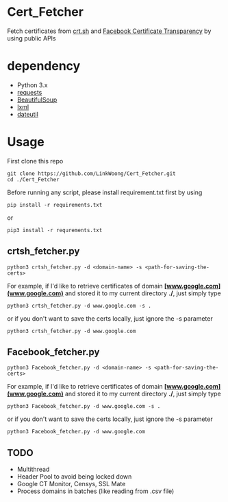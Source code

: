 # Cert_Fetcher
Fetch certificates from [crt.sh](https://crt.sh/) and [Facebook Certificate Transparency](https://developers.facebook.com/tools/ct/) by using public APIs

# dependency
- Python 3.x
- [requests](https://requests.readthedocs.io/en/master/)
- [BeautifulSoup](https://www.crummy.com/software/BeautifulSoup/bs4/doc/)
- [lxml](https://lxml.de/)
- [dateutil](https://pypi.org/project/python-dateutil/)

# Usage
First clone this repo
```
git clone https://github.com/LinkWoong/Cert_Fetcher.git
cd ./Cert_Fetcher
```
Before running any script, please install requirement.txt first by using
```
pip install -r requirements.txt
```
or
```
pip3 install -r requrements.txt
```

## crtsh_fetcher.py
```
python3 crtsh_fetcher.py -d <domain-name> -s <path-for-saving-the-certs>
```
For example, if I'd like to retrieve certificates of domain **[www.google.com](www.google.com)** and stored it to my current directory **./**, just simply type
```
python3 crtsh_fetcher.py -d www.google.com -s .
```
or if you don't want to save the certs locally, just ignore the -s parameter
```
python3 crtsh_fetcher.py -d www.google.com
```

## Facebook_fetcher.py
```
python3 Facebook_fetcher.py -d <domain-name> -s <path-for-saving-the-certs>
```
For example, if I'd like to retrieve certificates of domain **[www.google.com](www.google.com)** and stored it to my current directory **./**, just simply type
```
python3 Facebook_fetcher.py -d www.google.com -s .
```
or if you don't want to save the certs locally, just ignore the -s parameter
```
python3 Facebook_fetcher.py -d www.google.com
```

## TODO
- Multithread
- Header Pool to avoid being locked down
- Google CT Monitor, Censys, SSL Mate
- Process domains in batches (like reading from .csv file)
